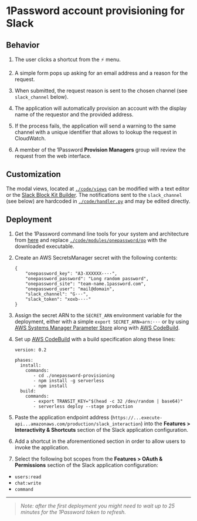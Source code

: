 # 1Password account provisioning for Slack

## Behavior

1. The user clicks a shortcut from the :zap: menu.

2. A simple form pops up asking for an email address and a reason for the request.

3. When submitted, the request reason is sent to the chosen channel (see `slack_channel` below).

4. The application will automatically provision an account with the display name of the requestor and the provided address.

5. If the process fails, the application will send a warning to the same channel with a unique identifier that allows to lookup the request in CloudWatch.

6. A member of the 1Password **Provision Managers** group will review the request from the web interface.

## Customization

The modal views, located at [`./code/views`](./code/views) can be modified with a text editor or the [Slack Block Kit Builder](https://api.slack.com/tools/block-kit-builder). The notifications sent to the `slack_channel` (see below) are hardcoded in [`./code/handler.py`](./code/handler.py) and may be edited directly.


## Deployment

1. Get the 1Password command line tools for your system and architecture from [here](https://1password.com/es/downloads/command-line/) and replace [`./code/modules/onepassword/op`](./code/modules/onepassword/op) with the downloaded executable.

2. Create an AWS SecretsManager secret with the following contents:

       {
           "onepassword_key": "A3-XXXXXX-···",
           "onepassword_password": "Long random password",
           "onepassword_site": "team-name.1password.com",
           "onepassword_user": "mail@domain",
           "slack_channel": "G···",
           "slack_token": "xoxb-···"
       }

3. Assign the secret ARN to the `SECRET_ARN` environment variable for the deployment, either with a simple `export SECRET_ARN=arn:···` or by using [AWS Systems Manager Parameter Store](https://docs.aws.amazon.com/systems-manager/latest/userguide/systems-manager-parameter-store.html) along with [AWS CodeBuild](https://docs.aws.amazon.com/codebuild/latest/userguide/welcome.html).

4. Set up [AWS CodeBuild](https://docs.aws.amazon.com/codebuild/latest/userguide/welcome.html) with a build specification along these lines:

       version: 0.2

       phases:
         install:
           commands:
              - cd ./onepassword-provisioning
              - npm install -g serverless
              - npm install
         build:
           commands:
              - export TRANSIT_KEY="$(head -c 32 /dev/random | base64)"
              - serverless deploy --stage production

5. Paste the application endpoint address (`https://...execute-api...amazonaws.com/production/slack_interaction`) into the **Features > Interactivity & Shortcuts** section of the Slack application configuration.

6. Add a shortcut in the aforementioned section in order to allow users to invoke the application.

7. Select the following bot scopes from the **Features > OAuth & Permissions** section of the Slack application configuration:
  * `users:read`
  * `chat:write`
  * `command`

***

> *Note: after the first deployment you might need to wait up to 25 minutes for the 1Password token to refresh.*
